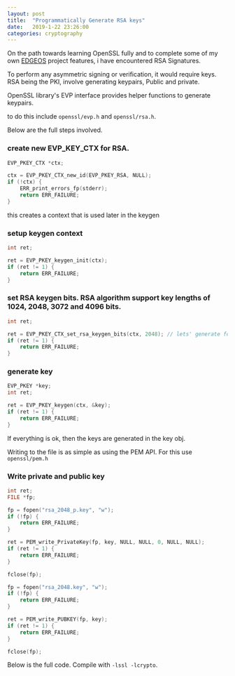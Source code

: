 ```yaml
---
layout: post
title:  "Programmatically Generate RSA keys"
date:   2019-1-22 23:26:00
categories: cryptography
---
```


On the path towards learning OpenSSL fully and to complete some of my own [EDGEOS](https://github.com/devnaga/edgemw) project features, i have encountered RSA Signatures.

To perform any asymmetric signing or verification, it would require keys. RSA being the PKI, involve generating keypairs, Public and private.

OpenSSL library's EVP interface provides helper functions to generate keypairs.

to do this include `openssl/evp.h` and `openssl/rsa.h`.

Below are the full steps involved.

### create new EVP_KEY_CTX for RSA.

```c
EVP_PKEY_CTX *ctx;

ctx = EVP_PKEY_CTX_new_id(EVP_PKEY_RSA, NULL);
if (!ctx) {
    ERR_print_errors_fp(stderr);
    return ERR_FAILURE;
}

```

this creates a context that is used later in the keygen 

### setup keygen context

```c
int ret;

ret = EVP_PKEY_keygen_init(ctx);
if (ret != 1) {
    return ERR_FAILURE;
}

```

### set RSA keygen bits. RSA algorithm support key lengths of 1024, 2048, 3072 and 4096 bits.

```c
int ret;

ret = EVP_PKEY_CTX_set_rsa_keygen_bits(ctx, 2048); // lets' generate for the 2048 bits
if (ret != 1) {
    return ERR_FAILURE;
}

```

### generate key

```c
EVP_PKEY *key;
int ret;

ret = EVP_PKEY_keygen(ctx, &key);
if (ret != 1) {
    return ERR_FAILURE;
}

```

If everything is ok, then the keys are generated in the key obj.

Writing to the file is as simple as using the PEM API. For this use `openssl/pem.h`

### Write private and public key

```c
int ret;
FILE *fp;

fp = fopen("rsa_2048_p.key", "w");
if (!fp) {
    return ERR_FAILURE;
}

ret = PEM_write_PrivateKey(fp, key, NULL, NULL, 0, NULL, NULL);
if (ret != 1) {
    return ERR_FAILURE;
}

fclose(fp);

fp = fopen("rsa_2048.key", "w");
if (!fp) {
    return ERR_FAILURE;
}

ret = PEM_write_PUBKEY(fp, key);
if (ret != 1) {
    return ERR_FAILURE;
}

fclose(fp);

```

Below is the full code. Compile with `-lssl -lcrypto`.

<script src="https://gist.github.com/DevNaga/e008a4540a80d232d4ca2a78a3b78603.js"></script>





